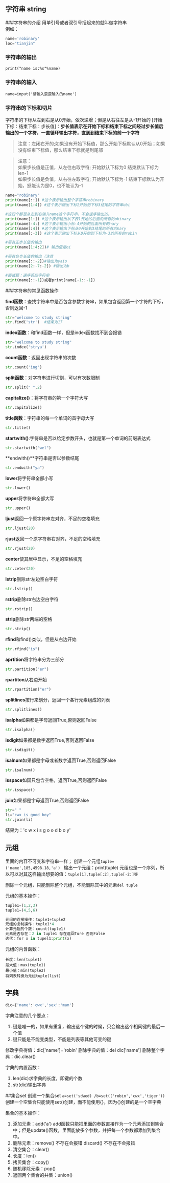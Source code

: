 ## 字符串 string
###字符串的介绍
用单引号或者双引号括起来的就叫做字符串 \
例如： 
```python 
name='robinary'
loc="tianjin"
```
### 字符串的输出
```print("name is:%s"%name)```

### 字符串的输入
```name=input('请输入要要输入的name')```

### 字符串的下标和切片
字符串的下标从左到右是从0开始，依次递增；但是从右往左是从-1开始的
[开始下标：结束下标：步长值]：**步长值表示在开始下标和结束下标之间经过步长值后输出的一个字符，一直循环输出字符，直到到结束下标的前一个字符**
> 注意：左闭右开的;如果没有开始下标值，那么开始下标默认从0开始；如果没有结束下标值，那么结束下标就是到尾部

> 注意：\
> 如果步长值是正值，从左往右取字符; 开始默认下标为0 结束默认下标为len-1\
> 如果步长值是负值，从右往左取字符; 开始默认下标为-1 结束下标默认为开始，怒能认为是0，也不能认为-1
```python
name="robinary"
print(name[::]) #这个表示输出整个字符串robinary
print(name[1:4]) #这个表示输出下标1开始到下标3结尾的字符串obi

#这四个都是从左到右输入name这个字符串，不会逆序输出的。
print(name[1:]) #这个表示输出从下表1开始的后面的所有的obinary
print(name[-4:] #这个表示输出小标-4开始的后面所有的nary
print(name[:4]) #这个表示输出下标从0开始到3结尾的所有的nary
print(name[:-3]) #这个表示输出下标从0开始到下标为-3的所有的robin

#带有正步长值的输出
print(name[1:4:2])# 输出值是oi

#带有负步长值的输出（注意
print(name[::-2])#输出为yaio
print(name[2:-7:-2]) #输出为b

#面试题：逆序答应字符串
print(name[::-1])或者print(name[-1::-1])
```
###字符串的常见函数操作

**find函数**：查找字符串中是否包含参数字符串，如果包含返回第一个字符的下标，否则返回-1
```python
str="welcome to study string"
str.find('str')  #结果为17
```
**index函数**：和find函数一样，但是index函数找不到会报错
```python
str="welcome to study string"
str.index('strya') 
```

**count函数**：返回出现字符串的次数 
```python
str.count('ing')
```
**split函数**：对字符串进行切割，可以有次数限制
```python
str.split(" ",2)
```
**capitalize()**：将字符串的第一个字符大写
```python
str.capitalize()
```
**title函数**：字符串的每一个单词的首字母大写
```python
str.title()
```
**startwith()**:字符串是否以给定参数开头，也就是第一个单词的前缀表达式
```python
str.startwith("wel")
```
**endwith()**字符串是否以参数结尾
```python
str.endwith("ya")
```
**lower**将字符串全部小写
```python
str.lower()
```
**upper**将字符串全部大写
```python
str.upper()
```
**ljust**返回一个原字符串左对齐，不足的空格填充
```python
str.ljust(20)
```
**rjust**返回一个原字符串右对齐，不足的空格填充
```python
str.rjust(20)
```
**center**使其居中显示，不足的空格填充
```python
str.ceter(20)
```
**lstrip**删除str左边空白字符
```python
str.lstrip()
```
**rstrip**删除str右边空白字符
```python
str.rstrip()
```
**strip**删除str两端的空格
```python
str.strip()
```
**rfind**和find()类似，但是从右边开始
```python
str.rfind("is")
```
**aprtition**将字符串分为三部分
```python
str.partition("er")
```
**rpartiton**从右边开始
```python
str.rpartition("er")
```
**splitlines**按行来划分，返回一个各行元素组成的列表
```python
str.splitlines()
```
**isalpha**如果都是字母返回True,否则返回False
```python
str.isalpha()
```
**isdigit**如果都是数字返回True,否则返回False
```python
str.isdigit()
```
**isalnum**如果都是字母或者数字返回True,否则返回False
```python
str.isalnum()
```
**isspace**如国只包含空格，返回True,否则返回False
```python
str.isspace()
```
**join**如果都是字母返回True,否则返回False
```python
str=" "
li="cwx is good boy"
str.join(li)
```
结果为：'c w x   i s   g o o d   b o y'

## 元组
里面的内容不可变和字符串一样；
创建一个元组```tuple=('name',185,4598.18,'a') ```
输出一个元组：print(tuple)
元组也是一个序列，所以可以对其这样输出想要的值：```tuple[1],tuple[:2],tuple[-2:]等 ```

删除一个元组，只能删除整个元组，不能删除其中的元素```del tuple  ```

元组的基本操作：
```python
tuple1=(1,2,3)
tuple1=(4,5,6)

元组的连接操作：tuple1+tuple2
元组的复制操作：tuple1*4
计算元祖的个数：count(tuple1)
元素是否存在：2 in tuple1 存在返回Ture 否则False
迭代：for x in tupel1:print(x)
```

元组的内含函数：
```
长度：len(tuple1)
最大值：max(tuple1)
最小值：min(tuple2)
将列表转换为元组tuple(list)
```

## 字典
```python
dic={'name':'cwx','sex':'man'}
```
字典注意的几个要点：
1. 键是唯一的，如果有重复，输出这个键的时候，只会输出这个相同键的最后一个值
2. 键只能是不能变类型，不能是列表等其他可变的键

修改字典得值：dic['name']='robin'
删除字典的值：del dic['name']
删除整个字典：dic.clear()

字典的内置函数：
1. len(dic)求字典的长度，即键的个数
2. str(dic)输出字典


##集合set
创建一个集合set ```a=set('sdwed) /b=set(('robin','cwx','tiger'))```
创建一个空集合只能使用set()创建，而不能使用{}，因为{}创建的是一个空字典

集合的基本操作：
1. 添加元素：add('a') add函数只能把里面的参数直接作为一个元素添加到集合中；但是update()函数，里面能放多个参数，并把每一个参数都添加到集合中。
2. 删除元素：remove() 不存在会报错
discard() 不存在不会报错
3. 清空集合：clear()
4. 长度：len()
5. 拷贝集合：copy()
6. 随机移除元素：pop()
7. 返回两个集合的并集：union()

